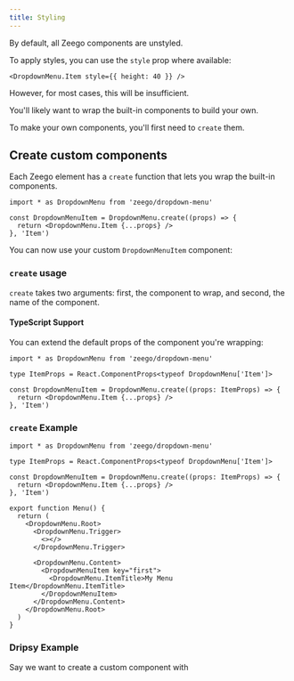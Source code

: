 ```yaml
---
title: Styling
---
```


By default, all Zeego components are unstyled.

To apply styles, you can use the `style` prop where available:

```tsx
<DropdownMenu.Item style={{ height: 40 }} />
```

However, for most cases, this will be insufficient.

You'll likely want to wrap the built-in components to build your own.

To make your own components, you'll first need to `create` them.

## Create custom components

Each Zeego element has a `create` function that lets you wrap the built-in components.

```tsx
import * as DropdownMenu from 'zeego/dropdown-menu'

const DropdownMenuItem = DropdownMenu.create((props) => {
  return <DropdownMenu.Item {...props} />
}, 'Item')
```

You can now use your custom `DropdownMenuItem` component:

### `create` usage

`create` takes two arguments: first, the component to wrap, and second, the name of the component.

#### TypeScript Support

You can extend the default props of the component you're wrapping:

```tsx
import * as DropdownMenu from 'zeego/dropdown-menu'

type ItemProps = React.ComponentProps<typeof DropdownMenu['Item']>

const DropdownMenuItem = DropdownMenu.create((props: ItemProps) => {
  return <DropdownMenu.Item {...props} />
}, 'Item')
```

### `create` Example

```tsx twoslash {5-7, 17,19}
import * as DropdownMenu from 'zeego/dropdown-menu'

type ItemProps = React.ComponentProps<typeof DropdownMenu['Item']>

const DropdownMenuItem = DropdownMenu.create((props: ItemProps) => {
  return <DropdownMenu.Item {...props} />
}, 'Item')

export function Menu() {
  return (
    <DropdownMenu.Root>
      <DropdownMenu.Trigger>
        <></>
      </DropdownMenu.Trigger>

      <DropdownMenu.Content>
        <DropdownMenuItem key="first">
          <DropdownMenu.ItemTitle>My Menu Item</DropdownMenu.ItemTitle>
        </DropdownMenuItem>
      </DropdownMenu.Content>
    </DropdownMenu.Root>
  )
}
```

### Dripsy Example

Say we want to create a custom component with

```tsx

```
